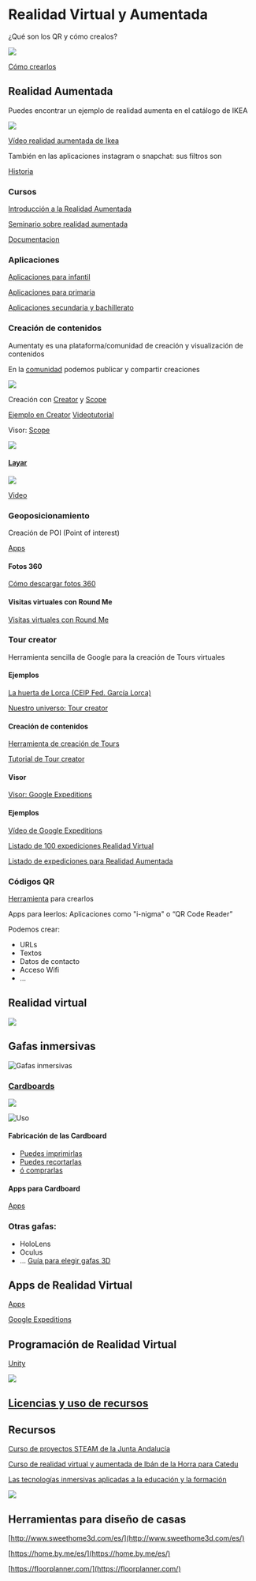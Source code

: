 # Realidad Virtual y Aumentada

¿Qué son los QR y cómo crealos?

![](https://www.unitag.io/qreator/generate?crs=xnjFkEn%252FP85fCPDXJ%252FXXKnPnKU%252FtWVh9E7ei8Ex%252BR4XsTvus59MiRl4OtJ5Y%252F3aRXopA7Qn4wJ6m3qLfsP4IWv39ocSd3mMczmj1AuyiW6K%252F58n8n8s5NK61vAUi6GUR9QhYs1xUoNWG3PC4owAgU1Q%252FHThW3FIfdeEUqZ%252BlJgc%253D&crd=fhOysE0g3Bah%252BuqXA7NPQx2rrS2o9rjHfmG68tV%252F4kylibNjKGl2GGC8IAoEo6rKgwkb1fpkaZPApHKzcfkZGyMsecxbeLHcNyZc3SXr4FDHwPNUVPaqglGbjk8LdT9CRKZZeWnDDep2xIT%252BCyNTg%252FRc%252B2xrIWgE4HeocGM2N31agpZmso2N%252Fds68%252FpaSn5z)

[Cómo crearlos](https://github.com/javacasm/IniciacionProgramacionRobotica3DRealidadAumentada/blob/master/RealidadA/README.md#c%C3%B3digos-qr)

## Realidad Aumentada

Puedes encontrar un ejemplo de realidad aumenta en el catálogo de IKEA

![](https://www.actualidadiphone.com/wp-content/uploads/2017/09/vdnztasuyew-e1505917112610.jpg)

[Vídeo realidad aumentada de Ikea](https://www.youtube.com/watch?v=wukvYKi7UrI)

También en las aplicaciones instagram o snapchat: sus filtros son 

[Historia](https://github.com/catedu/introduccion-a-la-realidad-aumentada/blob/master/conceptos-basicos-historia.md)

### Cursos

[Introducción a la Realidad Aumentada](https://moodle.catedu.es/course/view.php?id=7)

[Seminario sobre realidad aumentada](https://aalonsogr.webnode.es/seminario-de-coordinadores-ryc-primaria-/realidad-aumentada/)

[Documentacion](https://github.com/catedu/introduccion-a-la-realidad-aumentada)

### Aplicaciones

[Aplicaciones para infantil](https://github.com/catedu/introduccion-a-la-realidad-aumentada/blob/master/apps-de-realidad-aumentada-ed-infantil.md)

[Aplicaciones para primaria](https://github.com/catedu/introduccion-a-la-realidad-aumentada/blob/master/apps-de-realidad-aumentada-ed-primaria.md)

[Aplicaciones secundaria y bachillerato](https://github.com/catedu/introduccion-a-la-realidad-aumentada/blob/master/apps-de-realidad-aumentada-ed-secundaria-bachillerato.md)

### Creación de contenidos

Aumentaty es una plataforma/comunidad de creación y visualización de contenidos

En la [comunidad](http://www.aumentaty.com/community/es/) podemos publicar y compartir creaciones

![](https://i1.wp.com/aumenta.me/wp-content/uploads/2017/10/imageaumentame.jpg)

Creación con [Creator](http://www.aumentaty.com/community/es/) y [Scope](https://play.google.com/store/apps/details?id=com.aumentaty.scope&hl=es)

[Ejemplo en Creator](https://moodle.catedu.es/mod/book/view.php?id=9981&chapterid=453) [Videotutorial](https://moodle.catedu.es/mod/book/view.php?id=1000&chapterid=26)

Visor: [Scope](https://play.google.com/store/apps/details?id=com.aumentaty.scope&hl=es)

![](https://www.marketingdirecto.com/wp-content/uploads/2017/11/aumentaty-principal.jpg)

#### [Layar](https://www.layar.com/)

![](https://i.pinimg.com/originals/1b/66/20/1b6620c70780b07b0dfed66e679c0c50.png)

[Video](https://youtu.be/ZR4eSmmPCxg)

### Geoposicionamiento

Creación de POI (Point of interest)

[Apps](https://catedu.gitbooks.io/introduccion-a-la-realidad-aumentada/content/app-de-interes.html)


#### Fotos 360

[Cómo descargar fotos 360](https://educacionadistancia.juntadeandalucia.es/profesorado/autoformacion/mod/book/view.php?id=6805)

#### Visitas virtuales con Round Me

[Visitas virtuales con Round Me](https://educacionadistancia.juntadeandalucia.es/profesorado/autoformacion/mod/book/view.php?id=6807)

### Tour creator

Herramienta sencilla de Google para la creación de Tours virtuales

#### Ejemplos
[La huerta de Lorca (CEIP Fed. García Lorca)](https://poly.google.com/u/0/view/9Mz2g3b3M5N)

[Nuestro universo: Tour creator](https://unblogfantasticoenguevejar.blogspot.com/2018/11/nuestro-universo-en-virtual.html)

#### Creación de contenidos
[Herramienta de creación de Tours](https://poly.google.com/creator/tours?dmr=0&pli=1/creator/tours/)

[Tutorial de Tour creator](https://arvr.google.com/tourcreator/)

#### Visor

[Visor: Google Expeditions](https://edu.google.com/intl/es-419/products/vr-ar/expeditions/?modal_active=none)

#### Ejemplos

[Vídeo de Google Expeditions](https://edu.google.com/intl/es-419/products/vr-ar/expeditions/?modal_active=modal-video-n29VQwW-03o)


[Listado de 100 expediciones Realidad Virtual](https://docs.google.com/spreadsheets/d/1uwWvAzAiQDueKXkxvqF6rS84oae2AU7eD8bhxzJ9SdY/edit#gid=765151678)

[Listado de expediciones para Realidad Aumentada](https://docs.google.com/spreadsheets/d/1uwWvAzAiQDueKXkxvqF6rS84oae2AU7eD8bhxzJ9SdY/edit#gid=0)

### Códigos QR

[Herramienta](https://www.unitag.io/es/qrcode) para crearlos

Apps para leerlos: Aplicaciones como "i-nigma" o “QR Code Reader”

Podemos crear:
* URLs
* Textos
* Datos de contacto
* Acceso Wifi
* ...

## Realidad virtual

![](https://catedu.gitbooks.io/introduccion-a-la-realidad-aumentada/content/img/realidad-virtual.png)

## Gafas inmersivas

![Gafas inmersivas](https://www.tventas.com/3195756-large_default/gafas-realidad-virtual-3d-vr-box.jpg)

### [Cardboards](https://arvr.google.com/intl/es_es/cardboard/)

![](https://images-na.ssl-images-amazon.com/images/I/61SHCTHeWGL._SX679_.jpg)

![Uso](https://techviral.net/wp-content/uploads/2016/08/Use-Google-Cardboard-In-The-Phone-Not-Having-Gyroscope-Sensor.jpg)

#### Fabricación de las Cardboard

* [Puedes imprimirlas](https://www.instructables.com/id/3D-Printed-Google-Cardboard-Kit/)
* [Puedes recortarlas](https://www.instructables.com/id/How-to-make-Google-Cardboard/)
* [ó comprarlas](https://arvr.google.com/cardboard/get-cardboard/)

#### Apps para Cardboard

[Apps](https://arvr.google.com/intl/es_es/cardboard/apps/)

### Otras gafas:
* HoloLens
* Oculus
* ...
[Guía para elegir gafas 3D](https://elpelusa.es/nuevo-mundo-con-gafas-3d)

## Apps de Realidad Virtual

[Apps](https://catedu.gitbooks.io/introduccion-a-la-realidad-aumentada/content/ra-apps-de-realidad-virtual.html)

[Google Expeditions](https://edu.google.com/intl/es-419/products/vr-ar/expeditions/?modal_active=none)

## Programación de Realidad Virtual

[Unity](https://unity.com/es/unity/features/vr)

![](https://unity.com/sites/default/files/styles/16_9_s_scale_width/public/2019-09/gloomy-43.jpg?itok=Svx-2UdR)


## [Licencias y uso de recursos](https://catedu.gitbooks.io/introduccion-a-la-realidad-aumentada/content/ra-recursos-educativos-abiertos-rea.html)

## Recursos

[Curso de proyectos STEAM de la Junta Andalucía](https://educacionadistancia.juntadeandalucia.es/profesorado/autoformacion/course/view.php?id=150&section=6)

[Curso de realidad virtual y aumentada de Ibán de la Horra para Catedu](https://catedu.gitbooks.io/introduccion-a-la-realidad-aumentada/content/)

[Las tecnologías inmersivas aplicadas a la educación y la formación](https://eldiariodelaeducacion.com/espiral/2020/02/20/las-tecnologias-inmersivas-aplicadas-a-la-educacion-y-la-formacion/)

![](https://eldiariodelaeducacion.com/espiral/wp-content/uploads/sites/27/2019/12/AR.jpg)

## Herramientas para diseño de casas

[http://www.sweethome3d.com/es/](http://www.sweethome3d.com/es/)

[https://home.by.me/es/](https://home.by.me/es/)

[https://floorplanner.com/](https://floorplanner.com/)
